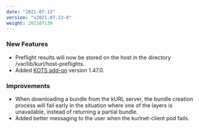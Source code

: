 ```yaml
---
date: "2021-07-13"
version: "v2021.07.13-0"
weight: 202107130
---
```


### <span class="label label-green">New Features</span>
- Preflight results will now be stored on the host in the directory /var/lib/kurl/host-preflights.
- Added [KOTS add-on](/docs/add-ons/kotsadm) version 1.47.0.

### <span class="label label-blue">Improvements</span>
- When downloading a bundle from the kURL server, the bundle creation process will fail early in the situation where one of the layers is unavailable, instead of returning a partial bundle.
- Added better messaging to the user when the kurlnet-client pod fails.


